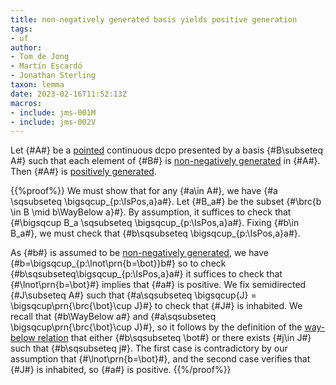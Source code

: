 ```yaml
---
title: non-negatively generated basis yields positive generation
tags: 
- uf
author:
- Tom de Jong
- Martín Escardó
- Jonathan Sterling
taxon: lemma
date: 2023-02-16T11:52:13Z
macros:
- include: jms-001M
- include: jms-002V
---
```


Let {#A#} be a [pointed](jms-001S) continuous dcpo presented by a basis {#B\subseteq A#} such that each element of {#B#} is [non-negatively generated](jms-002J) in {#A#}. Then {#A#} is [positively generated](jms-0023).

{{%proof%}}
We must show that for any {#a\in A#}, we have {#a \sqsubseteq \bigsqcup_{p:\IsPos\,a}a#}. Let {#B_a#} be the subset {#\brc{b \in B \mid b\WayBelow a}#}. By assumption, it suffices to check that {#\bigsqcup B_a \sqsubseteq \bigsqcup_{p:\IsPos\,a}a#}. Fixing {#b\in B_a#}, we must check that {#b\sqsubseteq \bigsqcup_{p:\IsPos\,a}a#}. 

As {#b#} is assumed to be [non-negatively generated](jms-002J), we have {#b=\bigsqcup_{p:\lnot\prn{b=\bot}}b#} so to check {#b\sqsubseteq\bigsqcup_{p:\IsPos\,a}a#} it suffices to check that {#\lnot\prn{b=\bot}#} implies that {#a#} is positive. We fix semidirected {#J\subseteq A#} such that {#a\sqsubseteq \bigsqcup{J} = \bigsqcup\prn{\brc{\bot}\cup J}#} to check that {#J#} is inhabited. We recall that {#b\WayBelow a#} and {#a\sqsubseteq \bigsqcup\prn{\brc{\bot}\cup J}#}, so it follows by the definition of the [way-below relation](jms-002V) that either {#b\sqsubseteq \bot#} or there exists {#j\in J#} such that {#b\sqsubseteq j#}. The first case is contradictory by our assumption that {#\lnot\prn{b=\bot}#}, and the second case verifies that {#J#} is inhabited, so {#a#} is positive.
{{%/proof%}}
